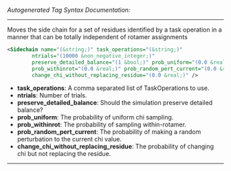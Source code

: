<!-- THIS IS AN AUTOGENERATED FILE: Don't edit it directly, instead change the schema definition in the code itself. -->

_Autogenerated Tag Syntax Documentation:_

---
Moves the side chain for a set of residues identified by a task operation in a manner that can be totally independent of rotamer assignments

```xml
<Sidechain name="(&string;)" task_operations="(&string;)"
        ntrials="(10000 &non_negative_integer;)"
        preserve_detailed_balance="(1 &bool;)" prob_uniform="(0.0 &real;)"
        prob_withinrot="(0.0 &real;)" prob_random_pert_current="(0.0 &real;)"
        change_chi_without_replacing_residue="(0.0 &real;)" />
```

-   **task_operations**: A comma separated list of TaskOperations to use.
-   **ntrials**: Number of trials.
-   **preserve_detailed_balance**: Should the simulation preserve detailed balance?
-   **prob_uniform**: The probability of uniform chi sampling.
-   **prob_withinrot**: The probability of sampling within-rotamer.
-   **prob_random_pert_current**: The probability of making a random perturbation to the current chi value.
-   **change_chi_without_replacing_residue**: The probability of changing chi but not replacing the residue.

---
